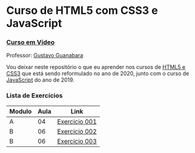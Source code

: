 # Curso de HTML5 com CSS3 e JavaScript
### [Curso em Vídeo](https://www.youtube.com/c/CursoemVideo)

Professor: [Gustavo Guanabara](https://www.instagram.com/cursoemvideo)

Vou deixar neste repositório o que eu aprender nos cursos de [HTML5 e CSS3](https://www.youtube.com/playlist?list=PLHz_AreHm4dkZ9-atkcmcBaMZdmLHft8n) que está sendo reformulado no ano de 2020, junto com o curso de 
[JavaScript](https://www.youtube.com/playlist?list=PLHz_AreHm4dlsK3Nr9GVvXCbpQyHQl1o1) do ano de 2019.

### Lista de Exercícios
| Modulo | Aula | Link |
|--------|------|------|
|A|04|[Exercicio 001](exercicios/ex001.html)|
|B|06|[Exercicio 002](exercicios/ex002.html)|
|B|06|[Exercicio 003](exercicios/ex003.html)|